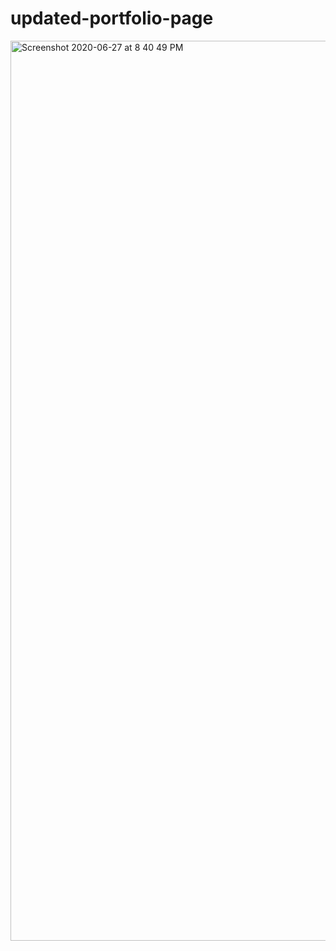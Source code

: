 # updated-portfolio-page


<img width="1440" alt="Screenshot 2020-06-27 at 8 40 49 PM" src="https://user-images.githubusercontent.com/63940676/85937268-cd87a900-b8b6-11ea-9f6f-15c9695b411f.png">
